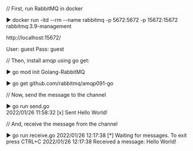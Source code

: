 


// First, run RabbitMQ in docker

▶ docker run -itd --rm --name rabbitmq -p 5672:5672 -p 15672:15672 rabbitmq:3.9-management


http://localhost:15672/

User: guest
Pass: guest






// Then, install amqp using go get:

▶ go mod init Golang-RabbitMQ

▶ go get github.com/rabbitmq/amqp091-go





// Now, send the message to the channel

▶ go run send.go                       
2022/01/26 11:58:32  [x] Sent Hello World!


// And, receive the message from the channel

▶ go run receive.go 
2022/01/26 12:17:38  [*] Waiting for messages. To exit press CTRL+C
2022/01/26 12:17:38 Received a message: Hello World!
